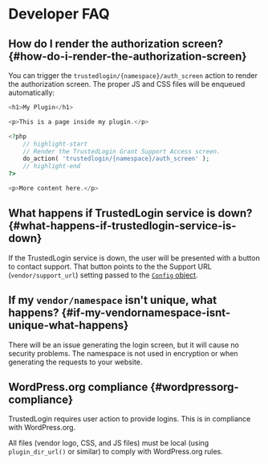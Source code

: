 # Developer FAQ

## How do I render the authorization screen? {#how-do-i-render-the-authorization-screen}

You can trigger the `trustedlogin/{namespace}/auth_screen` action to render the authorization screen. The proper JS and CSS files will be enqueued automatically:

```php
<h1>My Plugin</h1>

<p>This is a page inside my plugin.</p>

<?php
    // highlight-start
    // Render the TrustedLogin Grant Support Access screen.
    do_action( 'trustedlogin/{namespace}/auth_screen' );
    // highlight-end
?>

<p>More content here.</p>
```

## What happens if TrustedLogin service is down? {#what-happens-if-trustedlogin-service-is-down}

If the TrustedLogin service is down, the user will be presented with a button to contact support. That button points to the the Support URL (`vendor/support_url`) setting passed to the [`Config` object](configuration/). 

## If my `vendor/namespace` isn't unique, what happens? {#if-my-vendornamespace-isnt-unique-what-happens}

There will be an issue generating the login screen, but it will cause no security problems. The namespace is not used in
encryption or when generating the requests to your website.

## WordPress.org compliance {#wordpressorg-compliance}

TrustedLogin requires user action to provide logins. This is in compliance with WordPress.org.

All files (vendor logo, CSS, and JS files) must be local (using `plugin_dir_url()` or similar) to comply with WordPress.org rules.
